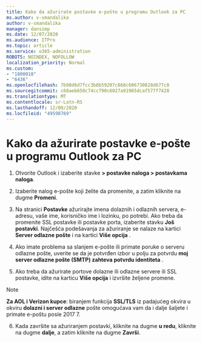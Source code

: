 ```yaml
---
title: Kako da ažurirate postavke e-pošte u programu Outlook za PC
ms.author: v-smandalika
author: v-smandalika
manager: dansimp
ms.date: 12/07/2020
ms.audience: ITPro
ms.topic: article
ms.service: o365-administration
ROBOTS: NOINDEX, NOFOLLOW
localization_priority: Normal
ms.custom:
- "1800018"
- "6436"
ms.openlocfilehash: 7b98d6d7fcc3b8b59207c868c606730828d677c8
ms.sourcegitcommit: c68aeb650c74cc790c6027a91965dcaf577f7428
ms.translationtype: MT
ms.contentlocale: sr-Latn-RS
ms.lasthandoff: 12/08/2020
ms.locfileid: "49598769"
---
```

# <a name="how-to-update-email-settings-in-outlook-for-pc"></a>Kako da ažurirate postavke e-pošte u programu Outlook za PC

1. Otvorite Outlook i izaberite stavke **> postavke naloga > postavkama naloga**.

2. Izaberite nalog e-pošte koji želite da promenite, a zatim kliknite na dugme **Promeni**. 

3. Na stranici **Postavke** ažurirajte imena dolaznih i odlaznih servera, e-adresu, vaše ime, korisničko ime i lozinku, po potrebi. Ako treba da promenite SSL postavke ili postavke porta, izaberite stavku **Još postavki**. Najčešća podešavanja za ažuriranje se nalaze na kartici **Server odlazne pošte** i na kartici **Više opcija** .

4. Ako imate problema sa slanjem e-pošte ili primate poruke o serveru odlazne pošte, uverite se da je potvrđen izbor u polju za potvrdu **moj server odlazne pošte (SMTP) zahteva potvrdu identiteta** .

5. Ako treba da ažurirate portove dolazne ili odlazne servere ili SSL postavke, idite na karticu **Više opcija** i izvršite željene promene.

> [!NOTE]
> **Za AOL i Verizon kupce**: biranjem funkcija **SSL/TLS** iz padajućeg okvira u okviru **dolazni i server odlazne** pošte omogućava vam da i dalje šaljete i primate e-poštu posle 2017 7.

6. Kada završite sa ažuriranjem postavki, kliknite na dugme **u redu**, kliknite na dugme **dalje**, a zatim kliknite na dugme **Završi**.


